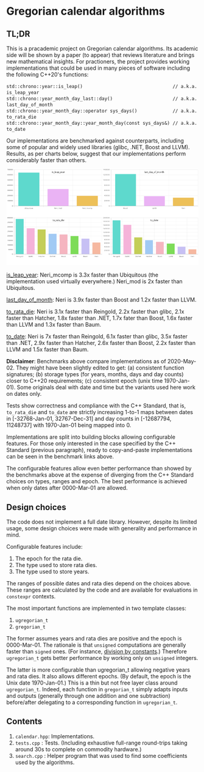 # Gregorian calendar algorithms

## TL;DR

This is a pracademic project on Gregorian calendar algorithms. Its academic side will be shown by
a paper (to appear) that reviews literature and brings new mathematical insights. For practioners,
the project provides working implementations that could be used in many pieces of software including
the following C++20's functions:

    std::chrono::year::is_leap()                                 // a.k.a. is_leap_year
    std::chrono::year_month_day_last::day()                      // a.k.a. last_day_of_month
    std::chrono::year_month_day::operator sys_days()             // a.k.a. to_rata_die
    std::chrono::year_month_day::year_month_day(const sys_days&) // a.k.a. to_date

Our implementations are benchmarked against counterparts, including some of popular and widely used
libraries (glibc, .NET, Boost and LLVM). Results, as per charts below, suggest that our
implementations perform considerably faster than others.

![Benchmarks](https://github.com/cassioneri/calendar/blob/master/benchmarks/benchmarks.png)

[is_leap_year](http://quick-bench.com/0HV3XYJeGuN9mgomWtMbixF28C0): Neri_mcomp is 3.3x faster than
Ubiquitous (the implementation used virtually everywhere.) Neri_mod is 2x faster than Ubiquitous.

[last_day_of_month](http://quick-bench.com/SLM-7N7CUCaTmEewgs2OZ6JBTjc): Neri is 3.9x faster than
Boost and 1.2x faster than LLVM.

[to_rata_die](http://quick-bench.com/mE3H4OV2zFQCmh4rGwIMfju5sxQ): Neri is 3.1x faster than
Reingold, 2.2x faster than glibc, 2.1x faster than Hatcher, 1.8x faster than .NET, 1.7x fater than
Boost, 1.6x faster than LLVM and 1.3x faster than Baum.

[to_date](http://quick-bench.com/uWz8_ZgBxochr8v78f67wtnsaCo): Neri is 7x faster than Reingold, 6.1x
faster than glibc, 3.5x faster than .NET, 2.9x faster than Hatcher, 2.6x faster than Boost, 2.2x
faster than LLVM and 1.5x faster than Baum.

**Disclaimer**: Benchmarks above compare implementations as of 2020-May-02. They might have been
slightly edited to get: (a) consistent function signatures; (b) storage types (for years, months,
days and day counts) closer to C++20 requirements; (c) consistent epoch (unix time 1970-Jan-01).
Some originals deal with date and time but the variants used here work on dates only.

Tests show correctness and compliance with the C++ Standard, that is, `to_rata_die` and `to_date`
are strictly increasing 1-to-1 maps between dates in [-32768-Jan-01, 32767-Dec-31] and day counts in
[-12687794, 11248737] with 1970-Jan-01 being mapped into 0.

Implementations are split into building blocks allowing configurable features. For those only
interested in the case specified by the C++ Standard (previous paragraph), ready to copy-and-paste
implementations can be seen in the benchmark links above.

The configurable features allow even better performance than showed by the benchmarks above at the
expense of diverging from the C++ Standard choices on types, ranges and epoch. The best performance
is achieved when only dates after 0000-Mar-01 are allowed.

## Design choices

The code does not implement a full date library. However, despite its limited usage, some design
choices were made with generality and performance in mind.

Configurable features include:

1. The epoch for the rata die.
2. The type used to store rata dies.
3. The type used to store years.

The ranges of possible dates and rata dies depend on the choices above. These ranges are calculated
by the code and are available for evaluations in `constexpr` contexts.

The most important functions are implemented in two template classes:

1. `ugregorian_t`
2. `gregorian_t`

The former assumes years and rata dies are positive and the epoch is 0000-Mar-01. The rationale is
that `unsigned` computations are generally faster than `signed` ones. (For instance, [division by
constants](https://godbolt.org/z/4JxB4J).) Therefore `ugregorian_t` gets better performance by
working only on `unsigned` integers.

The latter is more configurable than ugregorian_t allowing negative years and rata dies. It also
allows different epochs. (By default, the epoch is the Unix date 1970-Jan-01.) This is a thin but
not free layer class around `ugregorian_t`. Indeed, each function in `gregorian_t` simply adapts
inputs and outputs (generally through one addition and one subtraction) before/after delegating to a
corresponding function in `ugregorian_t`.

## Contents

1. `calendar.hpp`: Implementations.
2. `tests.cpp`   : Tests. (Including exhaustive full-range round-trips taking around 30s to complete
on commodity hardware.)
3. `search.cpp`  : Helper program that was used to find some coefficients used by the algorithms.
